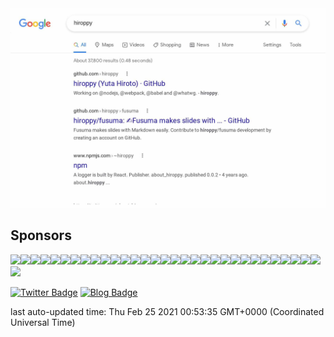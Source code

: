 <a href="https://www.google.com/search?source=hp&ei=SaQZX-3sMsbYhwPZwLzAAg&q=hiroppy&oq=hiroppy&gs_lcp=CgZwc3ktYWIQAzICCAAyAggAMgQIABAeOgcIABCxAxAEOgoIABCxAxCDARAEOgQIABAEOgYIABAEEAM6CAgAELEDEIMBUOonWJ8uYJMwaABwAHgAgAFSiAGdBJIBATeYAQCgAQGqAQdnd3Mtd2l6&sclient=psy-ab&ved=0ahUKEwittd6Y0OPqAhVG7GEKHVkgDygQ4dUDCAk&uact=5">
  <img src="https://raw.githubusercontent.com/hiroppy/hiroppy/master/output/result.jpg" />
</a>

## Sponsors

[![](https://avatars.githubusercontent.com/u/12301?u=ff463d5b4856759aeb902725ad89b4392442077d&v=4&s=40)](https://github.com/hsbt)[![](https://avatars.githubusercontent.com/u/72989?u=d333c3048e3d6f8ed2a476a3564dba1fa5288b86&v=4&s=40)](https://github.com/kazupon)[![](https://avatars.githubusercontent.com/u/125332?u=dbbe032289a2c1560b04292cd6435c725546c3f8&v=4&s=40)](https://github.com/vvakame)[![](https://avatars.githubusercontent.com/u/353590?u=861f0f6738a5663acd3bf9f8146aac0e2de2e729&v=4&s=40)](https://github.com/fukumura)[![](https://avatars.githubusercontent.com/u/812558?u=d25109b2e8645c117327da7c3bed11ffa7e0278a&v=4&s=40)](https://github.com/tai2)[![](https://avatars.githubusercontent.com/u/1079508?u=37b60da474fddcdebd3fc71cd47aecade07fc90b&v=4&s=40)](https://github.com/ledsun)[![](https://avatars.githubusercontent.com/u/1365915?u=06805d80903f7e3521210eb93464981e7ce53b15&v=4&s=40)](https://github.com/oimou)[![](https://avatars.githubusercontent.com/u/1424963?u=8959a6d14e13249e28e0e702dd55f47fef12047d&v=4&s=40)](https://github.com/Leko)[![](https://avatars.githubusercontent.com/u/1771005?v=4&s=40)](https://github.com/spring-raining)[![](https://avatars.githubusercontent.com/u/2194624?v=4&s=40)](https://github.com/ktsn)[![](https://avatars.githubusercontent.com/u/2351326?u=0a84b0d19f811a4d4d4f2556d5a0b91ea77df12c&v=4&s=40)](https://github.com/lightnet328)[![](https://avatars.githubusercontent.com/u/2968860?u=2606597fcc85e09315c235b951424269ea591119&v=4&s=40)](https://github.com/sota1235)[![](https://avatars.githubusercontent.com/u/3502978?v=4&s=40)](https://github.com/ysaito8015)[![](https://avatars.githubusercontent.com/u/4442708?u=bb38b0d35a2cfd51aac1343463c2348be7e0013b&v=4&s=40)](https://github.com/b4b4r07)[![](https://avatars.githubusercontent.com/u/4487291?v=4&s=40)](https://github.com/unasuke)[![](https://avatars.githubusercontent.com/u/4958270?u=e880789a862475d28a5707b98da178b4030afe82&v=4&s=40)](https://github.com/lyohe)[![](https://avatars.githubusercontent.com/u/5271091?u=741b38f54eda760795cfdb25cc845815d53ebf88&v=4&s=40)](https://github.com/euxn23)[![](https://avatars.githubusercontent.com/u/5627119?u=579880c8ea41cd4ccea2d02d9ea03249a8cb4564&v=4&s=40)](https://github.com/arayaryoma)[![](https://avatars.githubusercontent.com/u/6793256?u=0b7e752088e24a20300eeb700c783a2926079f17&v=4&s=40)](https://github.com/ykkc)[![](https://avatars.githubusercontent.com/u/6993514?u=c792fee61377539e732dd9085109d074945bc1ce&v=4&s=40)](https://github.com/potato4d)[![](https://avatars.githubusercontent.com/u/8144911?u=985e56fe980a3750da5b3adf4ba10ad56ca7cc8f&v=4&s=40)](https://github.com/tsugitta)[![](https://avatars.githubusercontent.com/u/12035578?u=5d2a4a4b2e063018e958b29a42848490c802d7ee&v=4&s=40)](https://github.com/konojunya)[![](https://avatars.githubusercontent.com/u/13580199?u=a6c50de8480b80df75e453c3feecdb702364390a&v=4&s=40)](https://github.com/sasurau4)[![](https://avatars.githubusercontent.com/u/13712715?u=288bb9fed5dabedc42c38a9aa1b60e7931978615&v=4&s=40)](https://github.com/sadnessOjisan)[![](https://avatars.githubusercontent.com/u/14838850?u=ede8a07cc97180e8e98036ebd58b568c19f1c814&v=4&s=40)](https://github.com/sosukesuzuki)[![](https://avatars.githubusercontent.com/u/15010907?u=e3d26c86d224337ab961b108f4b6abf372c6cadf&v=4&s=40)](https://github.com/sakito21)[![](https://avatars.githubusercontent.com/u/16434975?u=bb3ca4e36931f228b89830abad0883d4a478e16a&v=4&s=40)](https://github.com/shika358)[![](https://avatars.githubusercontent.com/u/16703337?u=0832419835beb3b786c74cbd1ea81dc0ae412398&v=4&s=40)](https://github.com/numb86)[![](https://avatars.githubusercontent.com/u/22878067?u=95d936a7567366d45349d240162cde1340f70ddc&v=4&s=40)](https://github.com/minakawa-daiki)[![](https://avatars.githubusercontent.com/u/28832095?u=b63cc5d4ae5b710fb589ac502aa8ce6236f86b25&v=4&s=40)](https://github.com/Hoishin)[![](https://avatars.githubusercontent.com/u/34264859?u=11706d98d75487b6e0732e7732e717ea1222cf10&v=4&s=40)](https://github.com/HiroyukiYagihashi)[![](https://avatars.githubusercontent.com/u/51809294?u=4b645cef26ec5c696b45dc84301f1e0bce9766d9&v=4&s=40)](https://github.com/nktaro)

[![Twitter Badge](https://img.shields.io/badge/-@hiroppy-181717?style=flat-square&logo=twitter&logoColor=white&link=https://twitter.com/about_hiroppy)](https://twitter.com/about_hiroppy)
[![Blog Badge](https://img.shields.io/badge/-blog-181717?style=flat-square&logo=hatena-bookmark&logoColor=white&link=https://blog.hiroppy.me/)](https://blog.hiroppy.me)

last auto-updated time: Thu Feb 25 2021 00:53:35 GMT+0000 (Coordinated Universal Time)
